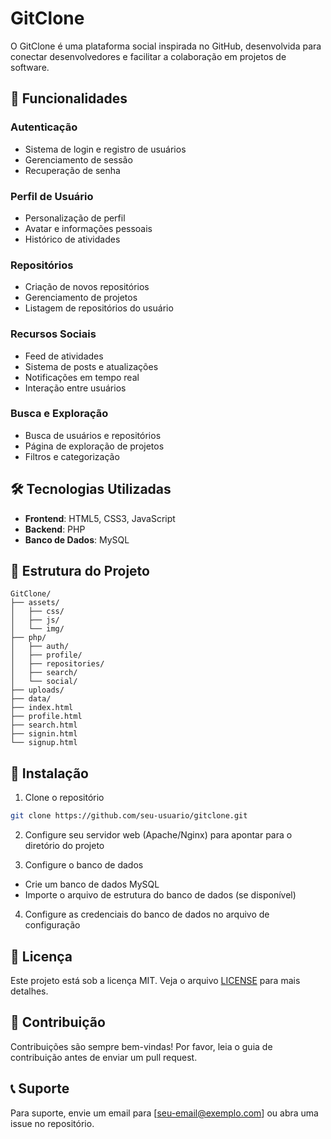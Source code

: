 # GitClone

O GitClone é uma plataforma social inspirada no GitHub, desenvolvida para conectar desenvolvedores e facilitar a colaboração em projetos de software.

## 🚀 Funcionalidades

### Autenticação
- Sistema de login e registro de usuários
- Gerenciamento de sessão
- Recuperação de senha

### Perfil de Usuário
- Personalização de perfil
- Avatar e informações pessoais
- Histórico de atividades

### Repositórios
- Criação de novos repositórios
- Gerenciamento de projetos
- Listagem de repositórios do usuário

### Recursos Sociais
- Feed de atividades
- Sistema de posts e atualizações
- Notificações em tempo real
- Interação entre usuários

### Busca e Exploração
- Busca de usuários e repositórios
- Página de exploração de projetos
- Filtros e categorização

## 🛠️ Tecnologias Utilizadas

- **Frontend**: HTML5, CSS3, JavaScript
- **Backend**: PHP
- **Banco de Dados**: MySQL

## 📁 Estrutura do Projeto

```
GitClone/
├── assets/
│   ├── css/
│   ├── js/
│   └── img/
├── php/
│   ├── auth/
│   ├── profile/
│   ├── repositories/
│   ├── search/
│   └── social/
├── uploads/
├── data/
├── index.html
├── profile.html
├── search.html
├── signin.html
└── signup.html
```

## 🔧 Instalação

1. Clone o repositório
```bash
git clone https://github.com/seu-usuario/gitclone.git
```

2. Configure seu servidor web (Apache/Nginx) para apontar para o diretório do projeto

3. Configure o banco de dados
- Crie um banco de dados MySQL
- Importe o arquivo de estrutura do banco de dados (se disponível)

4. Configure as credenciais do banco de dados no arquivo de configuração

## 📝 Licença

Este projeto está sob a licença MIT. Veja o arquivo [LICENSE](LICENSE) para mais detalhes.

## 👥 Contribuição

Contribuições são sempre bem-vindas! Por favor, leia o guia de contribuição antes de enviar um pull request.

## 📞 Suporte

Para suporte, envie um email para [seu-email@exemplo.com] ou abra uma issue no repositório. 